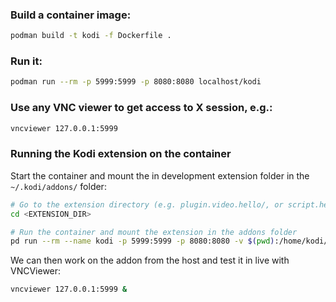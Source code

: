 
### Build a container image:

```bash
podman build -t kodi -f Dockerfile .
```

### Run it:

```bash
podman run --rm -p 5999:5999 -p 8080:8080 localhost/kodi
```

### Use any VNC viewer to get access to X session, e.g.:

```bash
vncviewer 127.0.0.1:5999
```

### Running the Kodi extension on the container

Start the container and mount the in development extension folder in the `~/.kodi/addons/` folder:

```bash
# Go to the extension directory (e.g. plugin.video.hello/, or script.hello/)
cd <EXTENSION_DIR>

# Run the container and mount the extension in the addons folder
pd run --rm --name kodi -p 5999:5999 -p 8080:8080 -v $(pwd):/home/kodi/.kodi/addons/$(basename $(pwd)):z localhost/kodi
```

We can then work on the addon from the host and test it in live with VNCViewer:

```bash
vncviewer 127.0.0.1:5999 &
```

